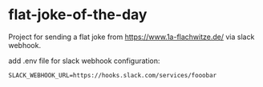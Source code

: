 # flat-joke-of-the-day
Project for sending a flat joke from https://www.1a-flachwitze.de/ via slack webhook.

add .env file for slack webhook configuration:
```dotenv
SLACK_WEBHOOK_URL=https://hooks.slack.com/services/fooobar
```
